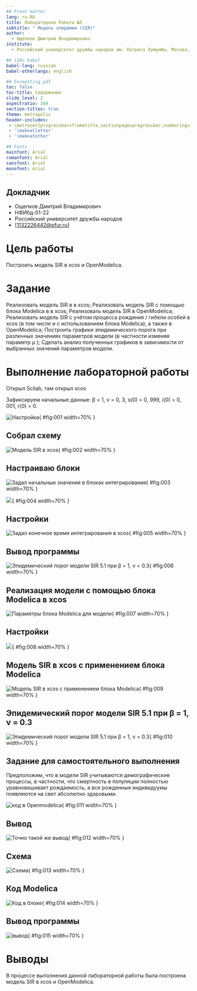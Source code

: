 ```yaml
---
## Front matter
lang: ru-RU
title: Лабораторная Работа №5
subtitle: " Модель эпидемии (SIR)"
author:
  - Ощепков Дмитрий Владимирович
institute:
  - Российский университет дружбы народов им. Патриса Лумумбы, Москва, Россия

## i18n babel
babel-lang: russian
babel-otherlangs: english

## Formatting pdf
toc: false
toc-title: Содержание
slide_level: 2
aspectratio: 169
section-titles: true
theme: metropolis
header-includes:
 - \metroset{progressbar=frametitle,sectionpage=progressbar,numbering=fraction}
 - '\makeatletter'
 - '\makeatother'

## Fonts
mainfont: Arial
romanfont: Arial
sansfont: Arial
monofont: Arial
---
```



## Докладчик


  * Ощепков Дмитрий Владимирович 
  * НФИбд-01-22
  * Российский университет дружбы народов
  * [1132226442@pfur.ru]
  
# Цель работы

Построить модель SIR в xcos и OpenModelica.

# Задание

Реализовать модель SIR в в xcos;
Реализовать модель SIR с помощью блока Modelica в в xcos;
Реализовать модель SIR в OpenModelica;
Реализовать модель SIR с учётом процесса рождения / гибели особей в xcos (в том числе и с использованием блока Modelica), а также в OpenModelica;
Построить графики эпидемического порога при различных значениях параметров модели (в частности изменяя параметр 
μ
);
Сделать анализ полученных графиков в зависимости от выбранных значений параметров модели.

# Выполнение лабораторной работы

Открыл Scilab, там открыл xcos

Зафиксируем начальные данные: β = 1, ν = 0, 3, s(0) = 0, 999, i(0) = 0, 001,
r(0) = 0.

![Настройка](image/1.png){ #fig:001 width=70% }


## Собрал схему

![Модель SIR в xcos](image/2.png){ #fig:002 width=70% }

## Настраиваю блоки 

![ Задал начальные значения в блоках интегрирования](image/3.png){ #fig:003 width=70% }

![](image/4.png){ #fig:004 width=70% }

## Настройки
![ Задал конечное время интегрирования в xcos](image/5.png){ #fig:005 width=70% }

## Вывод программы 
![Эпидемический порог модели SIR 5.1 при β = 1, ν = 0.3](image/6.png){ #fig:006 width=70% }

## Реализация модели с помощью блока Modelica в xcos

![Параметры блока Modelica для модели](image/7.png){ #fig:007 width=70% }

## Настройки
![](image/8.png){ #fig:008 width=70% }

## Модель SIR в xcos с применением блока Modelica
![Модель SIR в xcos с применением блока Modelica](image/9.png){ #fig:009 width=70% }

## Эпидемический порог модели SIR 5.1 при β = 1, ν = 0.3
![Эпидемический порог модели SIR 5.1 при β = 1, ν = 0.3](image/6.png){ #fig:010 width=70% }


## Задание для самостоятельного выполнения
 Предположим, что в модели SIR учитываются демографические процессы, в частности, что смертность в популяции полностью уравновешивает рождаемость, а все рожденные индивидуумы появляются на свет абсолютно здоровыми. 

![код в Openmodelica](image/11.png){ #fig:011 width=70% }
## Вывод

![Точно такой же вывод](image/10.png){ #fig:012 width=70% }

## Схема
![Схема](image/12.png){ #fig:013 width=70% }

## Код Modelica
![Код в блоке](image/13.png){ #fig:014 width=70% }

## Вывод программы
![вывод](image/14.png){ #fig:015 width=70% }

# Выводы

В процессе выполнения данной лабораторной работы была построена модель SIR в xcos и OpenModelica.
